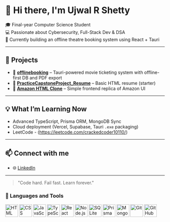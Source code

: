 # 👋 Hi there, I'm Ujwal R Shetty 

🎓 Final-year Computer Science Student  
💻 Passionate about Cybersecurity, Full-Stack Dev & DSA  
🎯 Currently building an offline theatre booking system using React + Tauri

---

## 🚀 Projects
- 🔐 **[offlinebooking](https://github.com/Crackedwarrior/offlinebooking)** – Tauri-powered movie ticketing system with offline-first DB and PDF export
- 💼 **[PracticeCapstoneProject_Resume](https://github.com/Crackedwarrior/PracticeCapstoneProject_Resume)** – Basic HTML resume (starter)
- 🛒 **[Amazon HTML Clone](https://github.com/Crackedwarrior/Amazon-Html-Css-clone)** – Simple frontend replica of Amazon UI

---

## 💡 What I’m Learning Now
- Advanced TypeScript, Prisma ORM, MongoDB Sync
- Cloud deployment (Vercel, Supabase, Tauri `.exe` packaging)
- LeetCode - (https://leetcode.com/crackedcoder10110/)

---

## 📫 Connect with me
- 🌐 [LinkedIn](https://www.linkedin.com/in/ujwal10)

---

> "Code hard. Fail fast. Learn forever."
### 🧰 Languages and Tools

<p align="left">
  <img src="https://cdn.jsdelivr.net/gh/devicons/devicon/icons/html5/html5-original.svg" alt="HTML" width="40" height="40"/>
  <img src="https://cdn.jsdelivr.net/gh/devicons/devicon/icons/css3/css3-original.svg" alt="CSS" width="40" height="40"/>
  <img src="https://cdn.jsdelivr.net/gh/devicons/devicon/icons/javascript/javascript-original.svg" alt="JavaScript" width="40" height="40"/>
  <img src="https://cdn.jsdelivr.net/gh/devicons/devicon/icons/typescript/typescript-original.svg" alt="TypeScript" width="40" height="40"/>
  <img src="https://cdn.jsdelivr.net/gh/devicons/devicon/icons/react/react-original.svg" alt="React" width="40" height="40"/>
  <img src="https://cdn.jsdelivr.net/gh/devicons/devicon/icons/nodejs/nodejs-original.svg" alt="Node.js" width="40" height="40"/>
  <img src="https://cdn.jsdelivr.net/gh/devicons/devicon/icons/sqlite/sqlite-original.svg" alt="SQLite" width="40" height="40"/>
  <img src="https://www.vectorlogo.zone/logos/prismaio/prismaio-icon.svg" alt="Prisma" width="40" height="40"/>
  <img src="https://cdn.jsdelivr.net/gh/devicons/devicon/icons/mongodb/mongodb-original.svg" alt="MongoDB" width="40" height="40"/>
  <img src="https://cdn.jsdelivr.net/gh/devicons/devicon/icons/git/git-original.svg" alt="Git" width="40" height="40"/>
  <img src="https://cdn.jsdelivr.net/gh/devicons/devicon/icons/github/github-original.svg" alt="GitHub" width="40" height="40"/>
</p>



